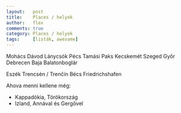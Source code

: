 ```yaml
---
layout:   post
title:    Places / helyek
author:   flex
comments: true
category: Places / helyek
tags:     [listák, awesome]
---
```


Mohács
Dávod
Lánycsók
Pécs
Tamási
Paks
Kecskemét
Szeged
Győr
Debrecen
Baja
Balatonboglár

Eszék
Trencsén / Trenčín
Bécs
Friedrichshafen

Ahova menni kellene még:

- Kappadókia, Törökország
- Izland, Annával és Gergővel
